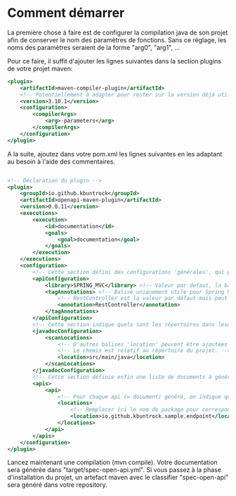 # Comment démarrer

La première chose à faire est de configurer la compilation java de son projet afin de conserver le nom des paramètres de fonctions. 
Sans ce réglage, les noms des paramètres seraient de la forme "arg0", "arg1", ...

Pour ce faire, il suffit d'ajouter les lignes suivantes dans la section plugins de votre projet maven:

```xml
<plugin>
	<artifactId>maven-compiler-plugin</artifactId>
	<!-- Potentiellement à adapter pour rester sur la version déjà utilisée par votre projet -->
	<version>3.10.1</version>
	<configuration>
		<compilerArgs>
			<arg>-parameters</arg>
		</compilerArgs>
	</configuration>
</plugin>
```

A la suite, ajoutez dans votre pom.xml les lignes suivantes en les adaptant au besoin à l'aide des commentaires.

```xml

<!-- Déclaration du plugin -->
<plugin>
	<groupId>io.github.kbuntrock</groupId>
	<artifactId>openapi-maven-plugin</artifactId>
	<version>0.0.11</version>
	<executions>
		<execution>
			<id>documentation</id>
			<goals>
				<goal>documentation</goal>
			</goals>
		</execution>
	</executions>
	<configuration>
		<!-- Cette section défini des configurations 'générales', qui peuvent être surchargées pour chaque document généré. -->
		<apiConfiguration>
			<library>SPRING_MVC</library> <!-- Valeur par défaut, la balise peut être supprimée en l'état -->
			<tagAnnotations> <!-- Balise uniquement utile pour Spring MVC -->
				<!-- RestController est la valeur par défaut mais peut être remplacée par RequestMapping -->
				<annotation>RestController</annotation>
			</tagAnnotations>
		</apiConfiguration>
		<!-- Cette section indique quels sont les répertoires dans lesquelles les fichiers de code sources devront être lus afin d'en extraire la javadoc -->
		<javadocConfiguration>
			<scanLocations>
				<!-- D'autres balises 'location' peuvent être ajoutées afin de référencer de la javadoc présente dans d'autres modules. -->
				<!-- Le chemin est relatif au répertoire du projet. -->
				<location>src/main/java</location>
			</scanLocations>
		</javadocConfiguration>
		<!-- Cette section définie enfin une liste de documents à générer. Dans cet exemple, un seul est généré, avec la configuration par défaut. -->
		<apis>
			<api>
				<!-- Pour chaque api (= document) généré, on indique quels sont les packages / noms de classe complets à scanner -->
				<locations>
					<!-- Remplacer ici le nom de package pour correspondre à votre projet. -->
					<location>io.github.kbuntrock.sample.endpoint</location>
				</locations>
			</api>
		</apis>
	</configuration>
</plugin>
```

Lancez maintenant une compilation (mvn compile). Votre documentation sera générée dans "target/spec-open-api.yml".
Si vous passez à la phase d'installation du projet, un artefact maven avec le classifier "spec-open-api" sera généré dans votre repository.